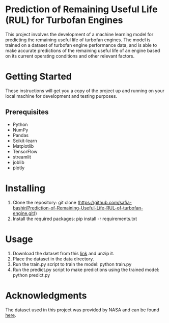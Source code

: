 # Prediction of Remaining Useful Life (RUL) for Turbofan Engines
This project involves the development of a machine learning model for predicting the remaining useful life of turbofan engines. The model is trained on a dataset of turbofan engine performance data, and is able to make accurate predictions of the remaining useful life of an engine based on its current operating conditions and other relevant factors.

# Getting Started
These instructions will get you a copy of the project up and running on your local machine for development and testing purposes.

## Prerequisites
- Python 
- NumPy
- Pandas
- Scikit-learn
- Matplotlib
- TensorFlow
- streamlit
- joblib
- plotly
# Installing
1.  Clone the repository: git clone (https://github.com/safia-bashir/Prediction-of-Remaining-Useful-Life-RUL-of-turbofan-engine.git)) 
2.  Install the required packages: pip install -r requirements.txt
# Usage
1. Download the dataset from this [link](https://www.nasa.gov/intelligent-systems-division) and unzip it.
2. Place the dataset in the data directory.
3. Run the train.py script to train the model: python train.py
4. Run the predict.py script to make predictions using the trained model: python predict.py

# Acknowledgments
The dataset used in this project was provided by NASA and can be found [here](https://www.nasa.gov/intelligent-systems-division).



